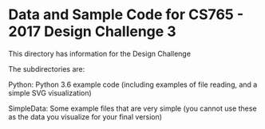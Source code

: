 # Data and Sample Code for CS765 - 2017 Design Challenge 3

This directory has information for the Design Challenge

The subdirectories are:

Python: Python 3.6 example code (including examples of file reading, and a simple SVG visualization)

SimpleData: Some example files that are very simple (you cannot use these as the data you visualize for your final version)

